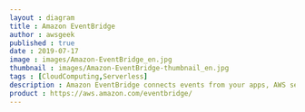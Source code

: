 ```yaml
---
layout : diagram
title : Amazon EventBridge
author : awsgeek
published : true
date : 2019-07-17
image : images/Amazon-EventBridge_en.jpg
thumbnail : images/Amazon-EventBridge-thumbnail_en.jpg
tags : [CloudComputing,Serverless]
description : Amazon EventBridge connects events from your apps, AWS services & SaaS providers to your event-driven architecture, on a pay-per-use basis with no up-front-costs.
product : https://aws.amazon.com/eventbridge/
---
```

